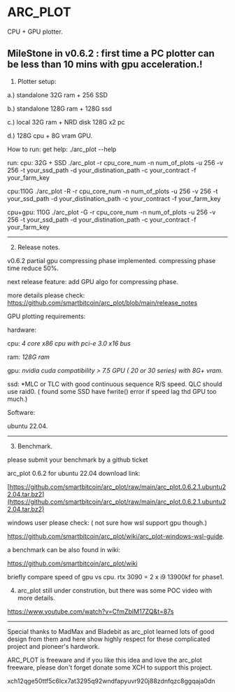 # ARC_PLOT
CPU + GPU plotter.

MileStone in v0.6.2 : first time a PC plotter can be less than 10 mins  with gpu acceleration.!
-----------------------------------------------------------------------------------------------------------
1. Plotter setup:

a.) standalone 32G ram + 256 SSD

b.) standalone 128G ram + 128G ssd

c.) local 32G ram + NRD disk 128G x2 pc 

d.) 128G cpu + 8G vram GPU.

How to run:
get help:
./arc_plot --help

run:
cpu: 32G + SSD
./arc_plot -r cpu_core_num -n num_of_plots -u 256 -v 256 -t your_ssd_path -d your_distination_path -c your_contract -f your_farm_key

cpu:110G
./arc_plot -R -r cpu_core_num -n num_of_plots -u 256 -v 256 -t your_ssd_path -d your_distination_path -c your_contract -f your_farm_key

cpu+gpu: 110G
./arc_plot -G -r cpu_core_num -n num_of_plots -u 256 -v 256 -t your_ssd_path -d your_distination_path -c your_contract -f your_farm_key

-----------------------------------------------------------------------------------------------------------
2. Release notes.

v0.6.2 partial gpu compressing phase implemented. compressing phase time reduce 50%.

next release feature: add GPU algo for compressing phase.

more details please check: 
https://github.com/smartbitcoin/arc_plot/blob/main/release_notes

GPU plotting requirements:

hardware:

cpu: *4 core x86 cpu with pci-e 3.0 x16 bus*

ram: *128G ram*

gpu: *nvidia cuda compatibility > 7.5 GPU ( 20 or 30 series) with 8G+ vram.*

ssd: *MLC or TLC with good continuous sequence R/S speed. QLC should use raid0. ( found some SSD have fwrite() error if speed lag thd GPU too much.) 

Software:

ubuntu 22.04.


-----------------------------------------------------------------------------------------------------------
3. Benchmark.

please submit your benchmark by a github ticket 

arc_plot 0.6.2 for ubuntu 22.04 download link:

[https://github.com/smartbitcoin/arc_plot/raw/main/arc_plot.0.6.2.1.ubuntu22.04.tar.bz2](https://github.com/smartbitcoin/arc_plot/raw/main/arc_plot.0.6.2.1.ubuntu22.04.tar.bz2)

windows user please check: ( not sure how wsl support gpu though.)

https://github.com/smartbitcoin/arc_plot/wiki/arc_plot-windows-wsl-guide.

a benchmark can be also found in wiki:

https://github.com/smartbitcoin/arc_plot/wiki

briefly compare speed of gpu vs cpu.  rtx 3090 = 2 x i9 13900kf for phase1.

4. arc_plot still under constrution, but there was some POC video with more details.

https://www.youtube.com/watch?v=CfmZbIM17ZQ&t=87s


-----------------------------------------------------------------------------------------------------------

Special thanks to MadMax and Bladebit as arc_plot learned lots of good design from them and here show highly respect for these complicated project and pioneer's hardwork.

ARC_PLOT is freeware and if you like this idea and love the arc_plot freeware, please don't forget donate some XCH to support this project.

xch12qge50ttf5c6lcx7at3295q92wndfapyuvr920j88zdnfqzc8ggqaja0dn
